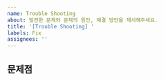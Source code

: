 ```yaml
---
name: Trouble Shooting
about: 발견한 문제와 문제의 원인, 해결 방안을 제시해주세요.
title: '[Trouble Shooting] '
labels: Fix
assignees: ''
---
```


## 문제점